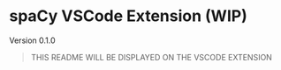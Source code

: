# spaCy VSCode Extension (WIP)

Version 0.1.0

> THIS README WILL BE DISPLAYED ON THE VSCODE EXTENSION